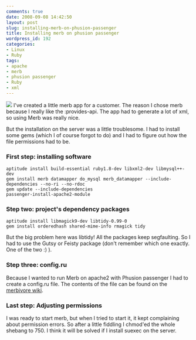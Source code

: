 ```yaml
---
comments: true
date: 2008-09-08 14:42:50
layout: post
slug: installing-merb-on-phusion-passenger
title: Installing merb on phusion passenger
wordpress_id: 192
categories:
- Linux
- Ruby
tags:
- apache
- merb
- phusion passenger
- Ruby
- xml
---
```


![](/images/uploads/2008/09/merb.jpg)
I've created a little merb app for a customer. The reason I chose merb because I really like the :provides-api. The app had to generate a lot of xml, so using Merb was really nice.

But the installation on the server was a little troublesome. I had to install some gems (which I of course forgot to do) and I had to figure out how the file permissions had to be.


### First step: installing software



    
    aptitude install build-essential ruby1.8-dev libxml2-dev libmysql++-dev
    gem install merb datamapper do_mysql merb_datamapper --include-dependencies --no-ri --no-rdoc
    gem update --include-dependencies
    passenger-install-apache2-module




### Step two: project's dependency packages



    
    aptitude install libmagick9-dev libtidy-0.99-0
    gem install orderedhash shared-mime-info rmagick tidy


But the big problem here was libtidy! All the packages keep segfaulting. So I had to use the Gutsy or Feisty package (don't remember which one exactly. One of the two :) ).


### Step three: config.ru


Because I wanted to run Merb on apache2 with Phusion passenger I had to create a config.ru file. The contents of the file can be found on the [merbivore wiki](http://wiki.merbivore.com/pages/phusion-passenger).


### Last step: Adjusting permissions


I was ready to start merb, but when I tried to start it, it kept complaining about permission errors. So after a little fiddling I chmod'ed the whole shebang to 750. I think it will be solved if I install suexec on the server.
